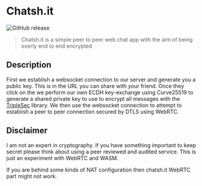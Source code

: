 # Chatsh.it

![GitHub release](https://img.shields.io/github/release/shitty-inc/chatsh.it.svg)

> Chatsh.it is a simple peer to peer web chat app with the aim of being overly end to end encrypted

## Description

First we establish a websocket connection to our server and generate you a public key. This is in the URL you can share with your friend. Once they click on the we perform our own ECDH key-exchange using Curve25519 to generate a shared private key to use to encrypt all messages with the [TripleSec](https://github.com/keybase/go-triplesec) library. We then use the websocket connection to attempt to establish a peer to peer connection secured by DTLS using WebRTC.

## Disclaimer

I am not an expert in cryptography. If you have something important to keep secret please think about using a peer reviewed and audited service. This is just an experiment with WebRTC and WASM.

If you are behind some kinds of NAT configuration then chatsh.it WebRTC part might not work.

